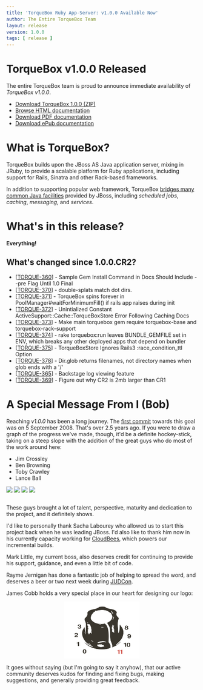 ```yaml
---
title: 'TorqueBox Ruby App-Server: v1.0.0 Available Now'
author: The Entire TorqueBox Team
layout: release
version: 1.0.0
tags: [ release ]
---
```


[download]: http://repository-torquebox.forge.cloudbees.com/release/org/torquebox/torquebox-dist/1.0.0/torquebox-dist-1.0.0-bin.zip
[htmldocs]: /documentation/1.0.0/
[pdfdocs]:  http://repository-torquebox.forge.cloudbees.com/release/org/torquebox/torquebox-docs-en_US/1.0.0/torquebox-docs-en_US-1.0.0.pdf
[epubdocs]: http://repository-torquebox.forge.cloudbees.com/release/org/torquebox/torquebox-docs-en_US/1.0.0/torquebox-docs-en_US-1.0.0.epub
[features]: /features/
[firstcommit]: https://github.com/bobmcwhirter/jboss-rails/commit/42ef271f42f8bfb3219862c26e9955c4e8806abb
[CloudBees]: http://cloudbees.com/
[JUDCon]: http://www.jboss.org/events/JUDCon

# TorqueBox v1.0.0 Released

The entire TorqueBox team is proud to announce immediate availability
of *TorqueBox v1.0.0*.

* [Download TorqueBox 1.0.0 (ZIP)][download]
* [Browse HTML documentation][htmldocs]
* [Download PDF documentation][pdfdocs]
* [Download ePub documentation][epubdocs]

# What is TorqueBox?

TorqueBox builds upon the JBoss AS Java application server,
mixing in JRuby, to provide a scalable platform for Ruby applications,
including support for Rails, Sinatra and other Rack-based frameworks.

In addition to supporting popular web framework, TorqueBox [bridges
many common Java facilities][features] provided by JBoss, including *scheduled jobs*,
*caching*, *messaging*, and *services*.

# What's in this release?

**Everything!**  

## What's changed since 1.0.0.CR2?

<ul>
<li>[<a href='https://issues.jboss.org/browse/TORQUE-360'>TORQUE-360</a>] -         Sample Gem Install Command in Docs Should Include --pre Flag Until 1.0 Final
</li>
<li>[<a href='https://issues.jboss.org/browse/TORQUE-370'>TORQUE-370</a>] -         double-splats match dot dirs.
</li>
<li>[<a href='https://issues.jboss.org/browse/TORQUE-371'>TORQUE-371</a>] -         TorqueBox spins forever in PoolManager#waitForMinimumFill() if rails app raises during init
</li>
<li>[<a href='https://issues.jboss.org/browse/TORQUE-372'>TORQUE-372</a>] -         Unintialized Constant ActiveSupport::Cache::TorqueBoxStore Error Following Caching Docs
</li>
<li>[<a href='https://issues.jboss.org/browse/TORQUE-373'>TORQUE-373</a>] -         Make main torquebox gem require torquebox-base and torquebox-rack-support
</li>
<li>[<a href='https://issues.jboss.org/browse/TORQUE-374'>TORQUE-374</a>] -         rake torquebox:run leaves BUNDLE_GEMFILE set in ENV, which breaks any other deployed apps that depend on bundler
</li>
<li>[<a href='https://issues.jboss.org/browse/TORQUE-375'>TORQUE-375</a>] -         TorqueBoxStore Ignores Rails3 :race_condition_ttl Option
</li>
<li>[<a href='https://issues.jboss.org/browse/TORQUE-378'>TORQUE-378</a>] -         Dir.glob returns filenames, not directory names when glob ends with a &#39;/&#39;
</li>
<li>[<a href='https://issues.jboss.org/browse/TORQUE-365'>TORQUE-365</a>] -         Backstage log viewing feature
</li>
<li>[<a href='https://issues.jboss.org/browse/TORQUE-369'>TORQUE-369</a>] -         Figure out why CR2 is 2mb larger than CR1
</li>
</ul>

# A Special Message From I (Bob)

Reaching *v1.0.0* has been a long journey.  The [first commit][firstcommit] towards this
goal was on 5 September 2008.  That's over 2.5 years ago.  If you were to draw a graph of the
progress we've made, though, it'd be a definite hockey-stick, taking on a steep slope
with the addition of the great guys who do most of the work around here:

* Jim Crossley
* Ben Browning
* Toby Crawley
* Lance Ball

<div style="margin-bottom: 2em;">
  <img src="http://projectodd.org/images/jc3.png"/>
  <img src="http://projectodd.org/images/bbrowning.png"/>
  <img src="http://projectodd.org/images/tcrawley.png"/>
  <img src="http://projectodd.org/images/lanceball.png"/>
</div>

These guys brought a lot of talent, perspective, maturity and dedication to the
project, and it definitely shows.

I'd like to personally thank Sacha Labourey who allowed us to start this
project back when he was leading JBoss.  I'd also like to thank him now in
his currently capacity working for [CloudBees], which powers our incremental
builds.

Mark Little, my current boss, also deserves credit for continuing to provide
his support, guidance, and even a little bit of code.

Rayme Jernigan has done a fantastic job of helping to spread the word, and 
deserves a beer or two next week during [JUDCon].

James Cobb holds a very special place in our heart for designing our logo:

<img src="/images/knob.png" style="display: block; margin: auto; width: 200px;"/>

It goes without saying (but I'm going to say it anyhow), that our active community
deserves kudos for finding and fixing bugs, making suggestions, and generally providing
great feedback.

